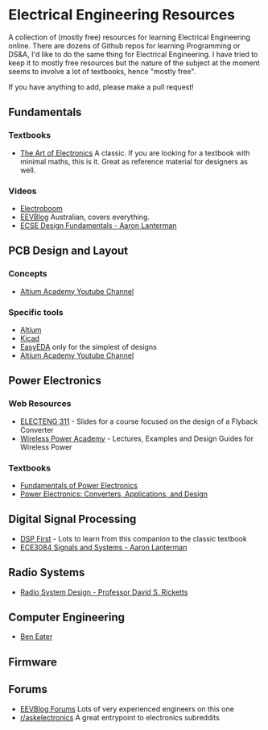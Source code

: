 # Electrical Engineering Resources

A collection of (mostly free) resources for learning Electrical Engineering online.
There are dozens of Github repos for learning Programming or DS&A, I'd like to do the same thing for Electrical Engineering.
I have tried to keep it to mostly free resources but the nature of the subject at the moment seems to involve a lot of textbooks, hence "mostly free".

If you have anything to add, please make a pull request!

## Fundamentals

### Textbooks

- [The Art of Electronics](https://www.amazon.com/Art-Electronics-Paul-Horowitz/dp/0521809266) A classic. If you are looking for a textbook with minimal maths, this is it. Great as reference material for designers as well.

### Videos

- [Electroboom](https://www.youtube.com/watch?v=vn4J8RcMGrM&list=PLr_CZLgMkHeWFl1uf5yR2ouhIh00ycHn9)
- [EEVBlog](https://www.youtube.com/c/EevblogDave) Australian, covers everything.
- [ECSE Design Fundamentals - Aaron Lanterman](https://www.youtube.com/playlist?list=PLOunECWxELQTn3DQYYB4qaEC9KRK5mHNK)

## PCB Design and Layout

### Concepts

- [Altium Academy Youtube Channel](https://www.youtube.com/c/AltiumAcademy)

### Specific tools

- [Altium](https://www.altium.com/)
- [Kicad](https://www.kicad.org/)
- [EasyEDA](https://easyeda.com/) only for the simplest of designs
- [Altium Academy Youtube Channel](https://www.youtube.com/c/AltiumAcademy)

## Power Electronics

### Web Resources

- [ELECTENG 311](https://uoa-ee311.github.io/) - Slides for a course focused on the design of a Flyback Converter
- [Wireless Power Academy](https://wirelesspower.github.io/) - Lectures, Examples and Design Guides for Wireless Power

### Textbooks

- [Fundamentals of Power Electronics](https://www.amazon.com/Fundamentals-Power-Electronics-Robert-Erickson/dp/0792372700)
- [Power Electronics: Converters, Applications, and Design](https://www.amazon.com/Power-Electronics-Converters-Applications-Design/dp/0471226939)

## Digital Signal Processing

- [DSP First](http://dspfirst.gatech.edu/) - Lots to learn from this companion to the classic textbook
- [ECE3084 Signals and Systems - Aaron Lanterman](https://www.youtube.com/playlist?list=PLOunECWxELQRYwsuj4BL4Hu1nvj9dxRQ6)

## Radio Systems

- [Radio System Design - Professor David S. Ricketts](https://www.youtube.com/playlist?list=PLGF140BA5wtWgW9bAd6DtF3MaYbhPtFwd)

## Computer Engineering

- [Ben Eater](https://www.youtube.com/c/BenEater)

## Firmware

## Forums

- [EEVBlog Forums](https://www.eevblog.com/forum/index.php) Lots of very experienced engineers on this one
- [r/askelectronics](https://old.reddit.com/r/AskElectronics/) A great entrypoint to electronics subreddits
